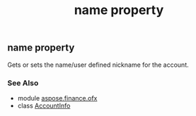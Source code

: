 ﻿---
title: name property
second_title: Aspose.Finance for Python via .NET API References
description: 
type: docs
weight: 60
url: /python-net/aspose.finance.ofx/accountinfo/name/
is_root: false
---

## name property


Gets or sets the name/user defined nickname for the account.

### See Also
* module [aspose.finance.ofx](../../)
* class [AccountInfo](/finance/python-net/aspose.finance.ofx/accountinfo)

